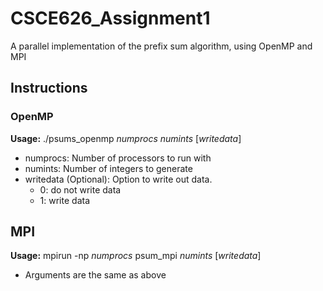 # CSCE626_Assignment1
A parallel implementation of the prefix sum algorithm, using OpenMP and MPI

## Instructions

### OpenMP
**Usage:** ./psums_openmp *numprocs* *numints* [*writedata*]
- numprocs: Number of processors to run with
- numints: Number of integers to generate
- writedata (Optional): Option to write out data.
  * 0: do not write data
  * 1: write data


## MPI
**Usage:** mpirun -np *numprocs* psum_mpi *numints* [*writedata*]
- Arguments are the same as above

